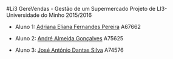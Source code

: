 #Li3 GereVendas - Gestão de um Supermercado
Projeto de LI3- Universidade do Minho 2015/2016

* Aluno 1:
[Adriana Eliana Fernandes Pereira](https://github.com/AdrianaGrey)
A67662

* Aluno 2:
[André Almeida Gonçalves](https://github.com/Simbs38)
A75625

* Aluno 3:
[José António Dantas Silva](https://github.com/zesilva63)
A74576
